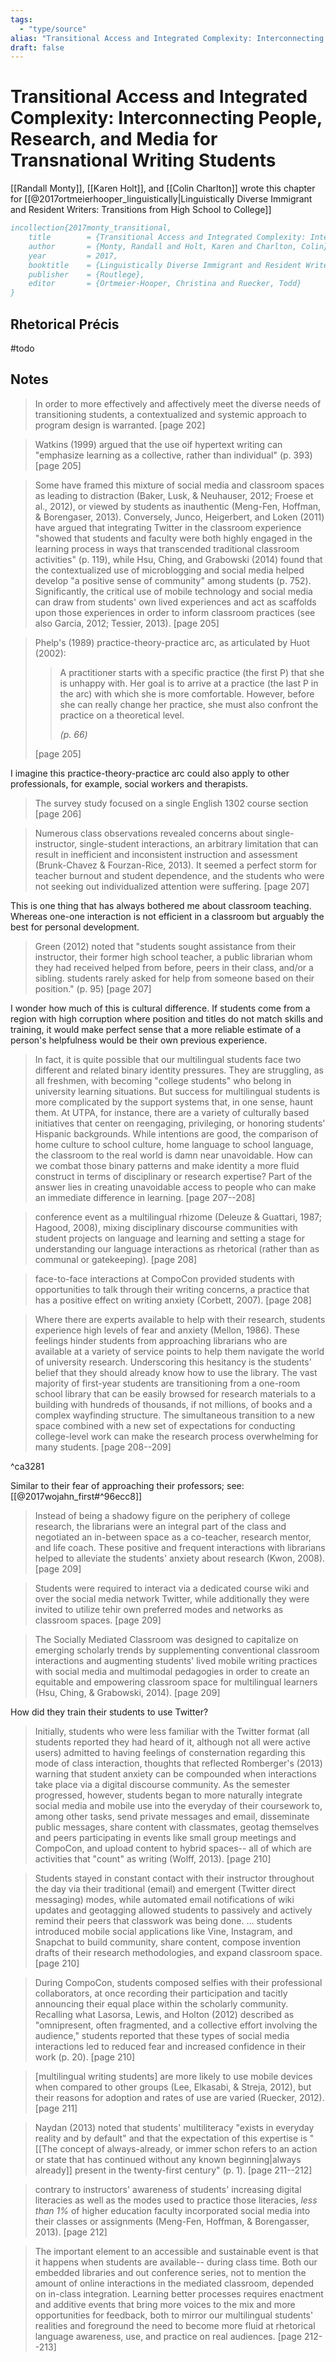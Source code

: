 ```yaml
---
tags:
  - "type/source"
alias: "Transitional Access and Integrated Complexity: Interconnecting People, Research, and Media for Transnational Writing Students"
draft: false
---
```

# Transitional Access and Integrated Complexity: Interconnecting People, Research, and Media for Transnational Writing Students
[[Randall Monty]], [[Karen Holt]], and [[Colin Charlton]] wrote this chapter for [[@2017ortmeierhooper_linguistically|Linguistically Diverse Immigrant and Resident Writers: Transitions from High School to College]]

```bibtex
incollection{2017monty_transitional,
	title        = {Transitional Access and Integrated Complexity: Interconnecting People, Research, and Media for Transnational Writing Students},
	author       = {Monty, Randall and Holt, Karen and Charlton, Colin},
	year         = 2017,
	booktitle    = {Linguistically Diverse Immigrant and Resident Writers: Transitions from High School to College},
	publisher    = {Routlege},
	editor       = {Ortmeier-Hooper, Christina and Ruecker, Todd}
}
```

## Rhetorical Précis
#todo
## Notes
> In order to more effectively and affectively meet the diverse needs of transitioning students, a contextualized and systemic approach to program design is warranted. [page 202]

> Watkins (1999) argued that the use oif hypertext writing can "emphasize learning as a collective, rather than individual" (p. 393) [page 205]

> Some have framed this mixture of social media and classroom spaces as leading to distraction (Baker, Lusk, & Neuhauser, 2012; Froese et al., 2012), or viewed by students as inauthentic (Meng-Fen, Hoffman, & Borengaser, 2013). Conversely, Junco, Heigerbert, and Loken (2011) have argued that integrating Twitter in the classroom experience "showed that students and faculty were both highly engaged in the learning process in ways that transcended traditional classroom activities" (p. 119), while Hsu, Ching, and Grabowski (2014) found that the contextualized use of microblogging and social media helped develop "a positive sense of community" among students (p. 752). Significantly, the critical use of mobile technology and social media can draw from students' own lived experiences and act as scaffolds upon those experiences in order to inform classroom practices (see also Garcia, 2012; Tessier, 2013). [page 205]

> Phelp's (1989) practice-theory-practice arc, as articulated by Huot (2002):
> 
> > A practitioner starts with a specific practice (the first P) that she is unhappy with. Her goal is to arrive at a practice (the last P in the arc) with which she is more comfortable. However, before she can really change her practice, she must also confront the practice on a theoretical level.
> > 
> > *(p. 66)*
> 
> [page 205]

I imagine this practice-theory-practice arc could also apply to other professionals, for example, social workers and therapists.

> The survey study focused on a single English 1302 course section  [page 206]

> Numerous class observations revealed concerns about single-instructor, single-student interactions, an arbitrary limitation that can result in inefficient and inconsistent instruction and assessment (Brunk-Chavez & Fourzan-Rice, 2013). It seemed a perfect storm for teacher burnout and student dependence, and the students who were not seeking out individualized attention were suffering. [page 207]

This is one thing that has always bothered me about classroom teaching. Whereas one-one interaction is not efficient in a classroom but arguably the best for personal development. 

> Green (2012) noted that "students sought assistance from their instructor, their former high school teacher, a public librarian whom they had received helped from before, peers in their class, and/or a sibling. students rarely asked for help from someone based on their position." (p. 95) [page 207]

I wonder how much of this is cultural difference. If students come from a region with high corruption where position and titles do not match skills and training, it would make perfect sense that a more reliable estimate of a person's helpfulness would be their own previous experience.

> In fact, it is quite possible that our multilingual students face two different and related binary identity pressures. They are struggling, as all freshmen, with becoming "college students" who belong in university learning situations. But success for multilingual students is more complicated by the support systems that, in one sense, haunt them. At UTPA, for instance, there are a variety of culturally based initiatives that center on reengaging, privileging, or honoring students' Hispanic backgrounds. While intentions are good, the comparison of home culture to school culture, home language to school language, the classroom to the real world is damn near unavoidable. How can we combat those binary patterns and make identity a more fluid construct in terms of disciplinary or research expertise? Part of the answer lies in creating unavoidable access to people who can make an immediate difference in learning. [page 207--208]

> conference event as a multilingual rhizome (Deleuze & Guattari, 1987; Hagood, 2008), mixing disciplinary discourse communities with student projects on language and learning and setting a stage for understanding our language interactions as rhetorical (rather than as communal or gatekeeping). [page 208]

> face-to-face interactions at CompoCon provided students with opportunities to talk through their writing concerns, a practice that has a positive effect on writing anxiety (Corbett, 2007). [page 208]

> Where there are experts available to help with their research, students experience high levels of fear and anxiety (Mellon, 1986). These feelings hinder students from approaching librarians who are available at a variety of service points to help them navigate the world of university research. Underscoring this hesitancy is the students' belief that they should already know how to use the library. The vast majority of first-year students are transitioning from a one-room school library that can be easily browsed for research materials to a building with hundreds of thousands, if not millions, of books and a complex wayfinding structure. The simultaneous transition to a new space combined with a new set of expectations for conducting college-level work can make the research process overwhelming for many students. [page 208--209]

^ca3281

Similar to their fear of approaching their professors; see: [[@2017wojahn_first#^96ecc8]]

> Instead of being a shadowy figure on the periphery of college research, the librarians were an integral part of the class and negotiated an in-between space as a co-teacher, research mentor, and life coach. These positive and frequent interactions with librarians helped to alleviate the students' anxiety about research (Kwon, 2008). [page 209]

> Students were required to interact via a dedicated course wiki and over the social media network Twitter, while additionally they were invited to utilize tehir own preferred modes and networks as classroom spaces. [page 209]

> The Socially Mediated Classroom was designed to capitalize on emerging scholarly trends by supplementing conventional classroom interactions and augmenting students' lived mobile writing practices with social media and multimodal pedagogies in order to create an equitable and empowering classroom space for multilingual learners (Hsu, Ching, & Grabowski, 2014). [page 209]

How did they train their students to use Twitter?

> Initially, students who were less familiar with the Twitter format (all students reported they had heard of it, although not all were active users) admitted to having feelings of consternation regarding this mode of class interaction, thoughts that reflected Romberger's (2013) warning that student anxiety can be compounded when interactions take place via a digital discourse community. As the semester progressed, however, students began to more naturally integrate social media and mobile use into the everyday of their coursework to, among other tasks, send private messages and email, disseminate public messages, share content with classmates, geotag themselves and peers participating in events like small group meetings and CompoCon, and upload content to hybrid spaces-- all of which are activities that "count" as writing (Wolff, 2013). [page 210]

> Students stayed in constant contact with their instructor throughout the day via their traditional (email) and emergent (Twitter direct messaging) modes, while automated email notifications of wiki updates and geotagging allowed students to passively and actively remind their peers that classwork was being done. ... students introduced mobile social applications like Vine, Instagram, and Snapchat to build community, share content, compose invention drafts of their research methodologies, and expand classroom space. [page 210]

> During CompoCon, students composed selfies with their professional collaborators, at once recording their participation and tacitly announcing their equal place within the scholarly community. Recalling what Lasorsa, Lewis, and Holton (2012) described as "omnipresent, often fragmented, and a collective effort involving the audience," students reported that these types of social media interactions led to reduced fear and increased confidence in their work (p. 20). [page 210]

> [multilingual writing students] are more likely to use mobile devices when compared to other groups (Lee, Elkasabi, & Streja, 2012), but their reasons for adoption and rates of use are varied (Ruecker, 2012). [page 211]

> Naydan (2013) noted that students' multiliteracy "exists in everyday reality and by default" and that the expectation of this expertise is "[[The concept of always-already, or immer schon refers to an action or state that has continued without any known beginning|always already]] present in the twenty-first century" (p. 1). [page 211--212]

> contrary to instructors' awareness of students' increasing digital literacies as well as the modes used to practice those literacies, *less than 1%* of higher education faculty incorporated social media into their classes or assignments (Meng-Fen, Hoffman, & Borengasser, 2013). [page 212]

> The important element to an accessible and sustainable event is that it happens when students are available-- during class time. Both our embedded libraries and out conference series, not to mention the amount of online interactions in the mediated classroom, depended on in-class integration. Learning better processes requires enactment and additive events that bring more voices to the mix and more opportunities for feedback, both to mirror our multilingual students' realities and foreground the need to become more fluid at rhetorical language awareness, use, and practice on real audiences. [page 212--213]





